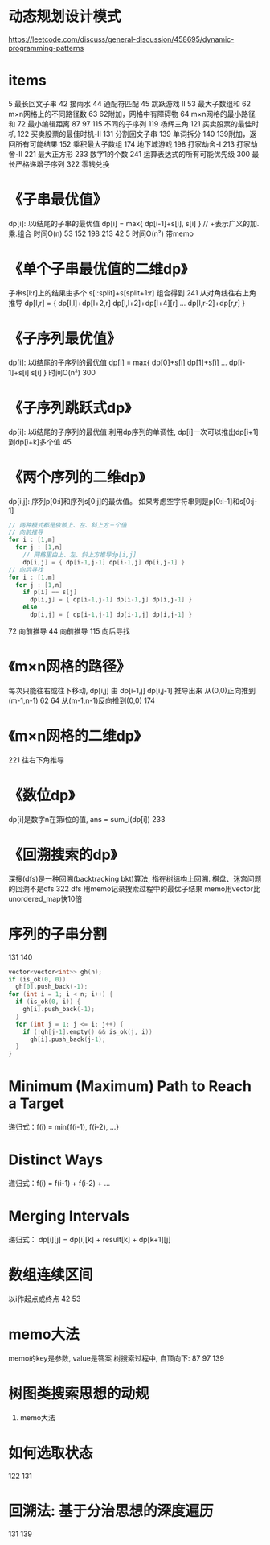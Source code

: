 # 动态规划设计模式
https://leetcode.com/discuss/general-discussion/458695/dynamic-programming-patterns


# items
5       最长回文子串
42      接雨水
44      通配符匹配
45      跳跃游戏 II
53      最大子数组和
62      m×n网格上的不同路径数
63      62附加，网格中有障碍物
64      m×n网格的最小路径和
72      最小编辑距离
87
97
115     不同的子序列
119     杨辉三角
121     买卖股票的最佳时机
122     买卖股票的最佳时机-II
131     分割回文子串
139     单词拆分
140     139附加，返回所有可能结果
152     乘积最大子数组
174     地下城游戏
198     打家劫舍-I
213     打家劫舍-II
221     最大正方形
233     数字1的个数
241     运算表达式的所有可能优先级
300     最长严格递增子序列
322     零钱兑换


# 《子串最优值》
dp[i]: 以i结尾的子串的最优值
dp[i] = max{ dp[i-1]+s[i], s[i] }  // +表示广义的加.乘.组合
时间O(n)
53
152
198 213
42
5   时间O(n²) 带memo


# 《单个子串最优值的二维dp》
子串s[l:r]上的结果由多个 s[l:split]+s[split+1:r] 组合得到
241  从对角线往右上角推导  dp[l,r] = { dp[l,l]+dp[l+2,r] dp[l,l+2]+dp[l+4][r] ... dp[l,r-2]+dp[r,r] }


# 《子序列最优值》
dp[i]: 以i结尾的子序列的最优值
dp[i] = max{ dp[0]+s[i] dp[1]+s[i] ... dp[i-1]+s[i] s[i] }
时间O(n²)
300


# 《子序列跳跃式dp》
dp[i]: 以i结尾的子序列的最优值
利用dp序列的单调性, dp[i]一次可以推出dp[i+1]到dp[i+k]多个值
45


# 《两个序列的二维dp》
dp[i,j]: 序列p[0:i]和序列s[0:j]的最优值。 如果考虑空字符串则是p[0:i-1]和s[0:j-1]
~~~c++
// 两种模式都是依赖上、左、斜上方三个值
// 向前推导
for i : [1,m]
  for j : [1,n]
    // 网格里由上、左、斜上方推导dp[i,j]
    dp[i,j] = { dp[i-1,j-1] dp[i-1,j] dp[i,j-1] }
// 向后寻找
for i : [1,m]
  for j : [1,n]
    if p[i] == s[j]
      dp[i,j] = { dp[i-1,j-1] dp[i-1,j] dp[i,j-1] }
    else
      dp[i,j] = { dp[i-1,j-1] dp[i-1,j] dp[i,j-1] }
~~~
72   向前推导
44   向前推导
115  向后寻找


# 《m×n网格的路径》
每次只能往右或往下移动, dp[i,j] 由 dp[i-1,j] dp[i,j-1] 推导出来
从(0,0)正向推到(m-1,n-1)  62  64
从(m-1,n-1)反向推到(0,0)  174


# 《m×n网格的二维dp》
221  往右下角推导


# 《数位dp》
dp[i]是数字n在第i位的值, ans = sum_i(dp[i])
233


# 《回溯搜索的dp》
深搜(dfs)是一种回溯(backtracking bkt)算法, 指在树结构上回溯. 棋盘、迷宫问题的回溯不是dfs
322  dfs 用memo记录搜索过程中的最优子结果 memo用vector比unordered_map快10倍


# 序列的子串分割
131  140
~~~c++
vector<vector<int>> gh(n);
if (is_ok(0, 0))
  gh[0].push_back(-1);
for (int i = 1; i < n; i++) {
  if (is_ok(0, i)) {
    gh[i].push_back(-1);
  }
  for (int j = 1; j <= i; j++) {
    if (!gh[j-1].empty() && is_ok(j, i))
      gh[i].push_back(j-1);
  }
}
~~~


# Minimum (Maximum) Path to Reach a Target
递归式：f(i) = min{f(i-1), f(i-2), ...}


# Distinct Ways
递归式：f(i) = f(i-1) + f(i-2) + ...


# Merging Intervals
递归式： dp[i][j] = dp[i][k] + result[k] + dp[k+1][j]


# 数组连续区间
以i作起点或终点
42  53


# memo大法
memo的key是参数, value是答案
树搜索过程中, 自顶向下: 87 97
139


# 树图类搜索思想的动规
1. memo大法


# 如何选取状态
122  131


# 回溯法: 基于分治思想的深度遍历
131  139